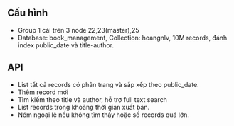 ## Cấu hình

- Group 1 cài trên 3 node 22,23(master),25
- Database: book_management, Collection: hoangnlv, 10M records, đánh index public_date và title-author.

## API

- List tất cả records có phân trang và sắp xếp theo public_date.
- Thêm record mới
- Tìm kiếm theo title và author, hỗ trợ full text search 
- List records trong khoảng thời gian xuất bản.
- Ném ngoại lệ nếu không tìm thấy hoặc số records quá lớn.

